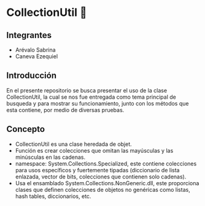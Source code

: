 # CollectionUtil 🔗

## Integrantes
- Arévalo Sabrina
- Caneva Ezequiel

## Introducción

En el presente repositorio se busca presentar el uso de la clase CollectionUtil, la cual se nos fue entregada como tema principal de busqueda y para mostrar su funcionamiento, junto con los métodos que esta contiene, por medio de diversas pruebas.

## Concepto 
- CollectionUtil es una clase heredada de objet. 
- Función es crear colecciones que omitan las mayúsculas y las minúsculas en las cadenas. 
- namespace: System.Collections.Specialized, este contiene colecciones para usos específicos y fuertemente tipadas (diccionario de lista enlazada, vector de bits, colecciones que contienen solo cadenas).
- Usa el ensamblado System.Collections.NonGeneric.dll, este proporciona clases que definen colecciones de objetos no genéricas como listas, hash tables, diccionarios, etc.
